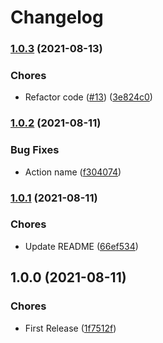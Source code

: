 # Changelog

### [1.0.3](https://github.com/kunalnagarco/action-cve/compare/v1.0.2...v1.0.3) (2021-08-13)


### Chores

* Refactor code ([#13](https://github.com/kunalnagarco/action-cve/issues/13)) ([3e824c0](https://github.com/kunalnagarco/action-cve/commit/3e824c0ec5b65018c8e035a407ffd1b0bade33ab))

### [1.0.2](https://github.com/kunalnagarco/action-cve/compare/v1.0.1...v1.0.2) (2021-08-11)


### Bug Fixes

* Action name ([f304074](https://github.com/kunalnagarco/action-cve/commit/f3040746d0c05a2caea52d112e8e87b1093f4100))

### [1.0.1](https://github.com/kunalnagarco/action-cve/compare/v1.0.0...v1.0.1) (2021-08-11)


### Chores

* Update README ([66ef534](https://github.com/kunalnagarco/action-cve/commit/66ef534ef088fed378e4054128d48d651d737c0e))

## 1.0.0 (2021-08-11)


### Chores

* First Release ([1f7512f](https://github.com/kunalnagarco/action-cve/commit/1f7512fa48436e31df707c45c65e864f7fb612b0))
